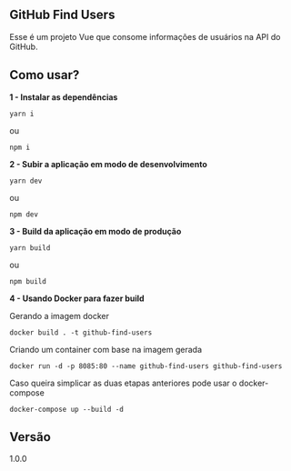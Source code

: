 ## GitHub Find Users

Esse é um projeto Vue que consome informações de usuários na API do GitHub.

## Como usar?

**1 - Instalar as dependências**

```
yarn i
```

ou

```
npm i
```

**2 - Subir a aplicação em modo de desenvolvimento**

```
yarn dev
```

ou

```
npm dev
```

**3 - Build da aplicação em modo de produção**

```
yarn build
```

ou

```
npm build
```

**4 - Usando Docker para fazer build**

Gerando a imagem docker

```
docker build . -t github-find-users
```

Criando um container com base na imagem gerada

```
docker run -d -p 8085:80 --name github-find-users github-find-users
```

Caso queira simplicar as duas etapas anteriores pode usar o docker-compose

```
docker-compose up --build -d
```

## Versão

1.0.0
